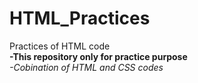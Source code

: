 # HTML_Practices
Practices of HTML code<br>
**-This repository only for practice purpose**<br>
*-Cobination of HTML and CSS codes*

